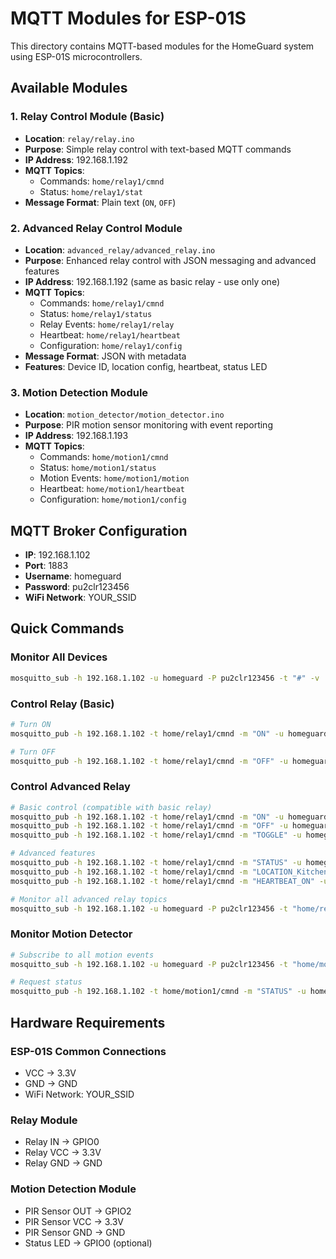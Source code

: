 # MQTT Modules for ESP-01S

This directory contains MQTT-based modules for the HomeGuard system using ESP-01S microcontrollers.

## Available Modules

### 1. Relay Control Module (Basic)
- **Location**: `relay/relay.ino`
- **Purpose**: Simple relay control with text-based MQTT commands
- **IP Address**: 192.168.1.192
- **MQTT Topics**: 
  - Commands: `home/relay1/cmnd`
  - Status: `home/relay1/stat`
- **Message Format**: Plain text (`ON`, `OFF`)

### 2. Advanced Relay Control Module
- **Location**: `advanced_relay/advanced_relay.ino`
- **Purpose**: Enhanced relay control with JSON messaging and advanced features
- **IP Address**: 192.168.1.192 (same as basic relay - use only one)
- **MQTT Topics**:
  - Commands: `home/relay1/cmnd`
  - Status: `home/relay1/status`
  - Relay Events: `home/relay1/relay`
  - Heartbeat: `home/relay1/heartbeat`
  - Configuration: `home/relay1/config`
- **Message Format**: JSON with metadata
- **Features**: Device ID, location config, heartbeat, status LED

### 3. Motion Detection Module  
- **Location**: `motion_detector/motion_detector.ino`
- **Purpose**: PIR motion sensor monitoring with event reporting
- **IP Address**: 192.168.1.193
- **MQTT Topics**:
  - Commands: `home/motion1/cmnd`
  - Status: `home/motion1/status`
  - Motion Events: `home/motion1/motion`
  - Heartbeat: `home/motion1/heartbeat`
  - Configuration: `home/motion1/config`

## MQTT Broker Configuration

- **IP**: 192.168.1.102
- **Port**: 1883
- **Username**: homeguard
- **Password**: pu2clr123456
- **WiFi Network**: YOUR_SSID

## Quick Commands

### Monitor All Devices
```bash
mosquitto_sub -h 192.168.1.102 -u homeguard -P pu2clr123456 -t "#" -v
```

### Control Relay (Basic)
```bash
# Turn ON
mosquitto_pub -h 192.168.1.102 -t home/relay1/cmnd -m "ON" -u homeguard -P pu2clr123456

# Turn OFF
mosquitto_pub -h 192.168.1.102 -t home/relay1/cmnd -m "OFF" -u homeguard -P pu2clr123456
```

### Control Advanced Relay
```bash
# Basic control (compatible with basic relay)
mosquitto_pub -h 192.168.1.102 -t home/relay1/cmnd -m "ON" -u homeguard -P pu2clr123456
mosquitto_pub -h 192.168.1.102 -t home/relay1/cmnd -m "OFF" -u homeguard -P pu2clr123456
mosquitto_pub -h 192.168.1.102 -t home/relay1/cmnd -m "TOGGLE" -u homeguard -P pu2clr123456

# Advanced features
mosquitto_pub -h 192.168.1.102 -t home/relay1/cmnd -m "STATUS" -u homeguard -P pu2clr123456
mosquitto_pub -h 192.168.1.102 -t home/relay1/cmnd -m "LOCATION_Kitchen" -u homeguard -P pu2clr123456
mosquitto_pub -h 192.168.1.102 -t home/relay1/cmnd -m "HEARTBEAT_ON" -u homeguard -P pu2clr123456

# Monitor all advanced relay topics
mosquitto_sub -h 192.168.1.102 -u homeguard -P pu2clr123456 -t "home/relay1/#" -v
```

### Monitor Motion Detector
```bash
# Subscribe to all motion events
mosquitto_sub -h 192.168.1.102 -u homeguard -P pu2clr123456 -t "home/motion1/#" -v

# Request status
mosquitto_pub -h 192.168.1.102 -t home/motion1/cmnd -m "STATUS" -u homeguard -P pu2clr123456
```

## Hardware Requirements

### ESP-01S Common Connections
- VCC -> 3.3V
- GND -> GND
- WiFi Network: YOUR_SSID

### Relay Module
- Relay IN -> GPIO0
- Relay VCC -> 3.3V
- Relay GND -> GND

### Motion Detection Module
- PIR Sensor OUT -> GPIO2
- PIR Sensor VCC -> 3.3V
- PIR Sensor GND -> GND
- Status LED -> GPIO0 (optional)
